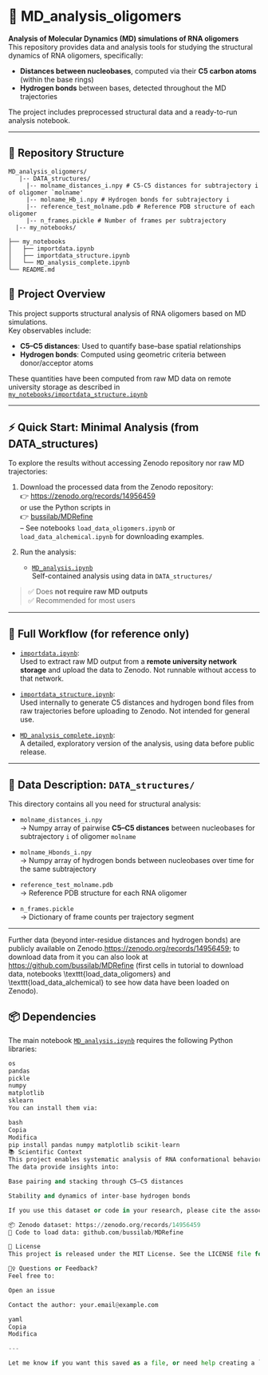# 🧬 MD_analysis_oligomers

**Analysis of Molecular Dynamics (MD) simulations of RNA oligomers**  
This repository provides data and analysis tools for studying the structural dynamics of RNA oligomers, specifically:

- **Distances between nucleobases**, computed via their **C5 carbon atoms** (within the base rings)
- **Hydrogen bonds** between bases, detected throughout the MD trajectories

The project includes preprocessed structural data and a ready-to-run analysis notebook.  

---

## 📁 Repository Structure

```
MD_analysis_oligomers/
   |-- DATA_structures/
     |-- molname_distances_i.npy # C5-C5 distances for subtrajectory i of oligomer `molname'
     |-- molname_Hb_i.npy # Hydrogen bonds for subtrajectory i
     |-- reference_test_molname.pdb # Reference PDB structure of each oligomer
     |-- n_frames.pickle # Number of frames per subtrajectory
  |-- my_notebooks/

├── my_notebooks
│   ├── importdata.ipynb
│   ├── importdata_structure.ipynb
│   └── MD_analysis_complete.ipynb
└── README.md
```

## 🧪 Project Overview

This project supports structural analysis of RNA oligomers based on MD simulations.  
Key observables include:

- **C5–C5 distances**: Used to quantify base–base spatial relationships
- **Hydrogen bonds**: Computed using geometric criteria between donor/acceptor atoms

These quantities have been computed from raw MD data on remote university storage as described in [`my_notebooks/importdata_structure.ipynb`](my_notebooks/importdata_structure.ipynb)

---

## ⚡ Quick Start: Minimal Analysis (from DATA_structures)

To explore the results without accessing Zenodo repository nor raw MD trajectories:

1. Download the processed data from the Zenodo repository:  
   👉 https://zenodo.org/records/14956459  
   or use the Python scripts in  
   👉 [bussilab/MDRefine](https://github.com/bussilab/MDRefine)  
   – See notebooks `load_data_oligomers.ipynb` or `load_data_alchemical.ipynb` for downloading examples.

2. Run the analysis:

   - [`MD_analysis.ipynb`](MD_analysis.ipynb)  
     Self-contained analysis using data in `DATA_structures/`

> ✅ Does **not require raw MD outputs**  
> ✅ Recommended for most users

---

## 🧬 Full Workflow (for reference only)

- [`importdata.ipynb`](my_notebooks/importdata.ipynb):  
  Used to extract raw MD output from a **remote university network storage** and upload the data to Zenodo. Not runnable without access to that network.

- [`importdata_structure.ipynb`](my_notebooks/importdata_structure.ipynb):  
  Used internally to generate C5 distances and hydrogen bond files from raw trajectories before uploading to Zenodo. Not intended for general use.

- [`MD_analysis_complete.ipynb`](my_notebooks/MD_analysis_complete.ipynb):  
  A detailed, exploratory version of the analysis, using data before public release.

---

## 📄 Data Description: `DATA_structures/`

This directory contains all you need for structural analysis:

- `molname_distances_i.npy`  
  → Numpy array of pairwise **C5–C5 distances** between nucleobases for subtrajectory `i` of oligomer `molname`

- `molname_Hbonds_i.npy`  
  → Numpy array of hydrogen bonds between nucleobases over time for the same subtrajectory

- `reference_test_molname.pdb`  
  → Reference PDB structure for each RNA oligomer

- `n_frames.pickle`  
  → Dictionary of frame counts per trajectory segment

---

Further data (beyond inter-residue distances and hydrogen bonds) are publicly available on Zenodo.https://zenodo.org/records/14956459; to download data from it you can also look at https://github.com/bussilab/MDRefine (first cells in tutorial to download data, notebooks \texttt{load\_data\_oligomers} and \texttt{load\_data\_alchemical} to see how data have been loaded on Zenodo).

## 📦 Dependencies

The main notebook [`MD_analysis.ipynb`](MD_analysis.ipynb) requires the following Python libraries:

```python
os
pandas
pickle
numpy
matplotlib
sklearn
You can install them via:

bash
Copia
Modifica
pip install pandas numpy matplotlib scikit-learn
📚 Scientific Context
This project enables systematic analysis of RNA conformational behavior from MD simulations.
The data provide insights into:

Base pairing and stacking through C5–C5 distances

Stability and dynamics of inter-base hydrogen bonds

If you use this dataset or code in your research, please cite the associated Zenodo record.

📦 Zenodo dataset: https://zenodo.org/records/14956459
📖 Code to load data: github.com/bussilab/MDRefine

📜 License
This project is released under the MIT License. See the LICENSE file for details.

🙋‍♀️ Questions or Feedback?
Feel free to:

Open an issue

Contact the author: your.email@example.com

yaml
Copia
Modifica

---

Let me know if you want this saved as a file, or need help creating a `CITATION.cff` or a Zenodo badge.
